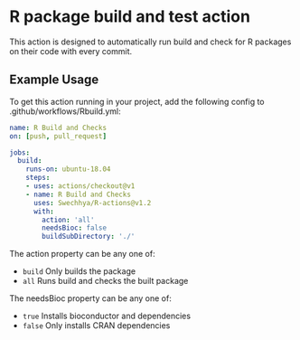 # R package build and test action

This action is designed to automatically run build and check for R packages on their code with every commit.

## Example Usage
To get this action running in your project, add the following config to .github/workflows/Rbuild.yml:
```yml
name: R Build and Checks
on: [push, pull_request]

jobs:
  build:
    runs-on: ubuntu-18.04
    steps:
    - uses: actions/checkout@v1
    - name: R Build and Checks
      uses: Swechhya/R-actions@v1.2
      with:
        action: 'all'
        needsBioc: false
        buildSubDirectory: './'
```

The action property can be any one of:
- `build` Only builds the package
- `all` Runs build and checks the built package

The needsBioc property can be any one of:
- `true` Installs bioconductor and dependencies
- `false` Only installs CRAN dependencies

